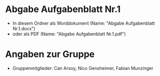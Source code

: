 # Abgabe Aufgabenblatt Nr.1
 - In diesem Ordner als Worddokument (Name: "Abgabe Aufgabenblatt Nr.1.docx")
 - oder als PDF (Name: "Abgabe Aufgabenblatt Nr.1.pdf")
 
# Angaben zur Gruppe
 - Gruppenmitglieder: Can Arsoy, Nico Gensheimer, Fabian Munzinger
